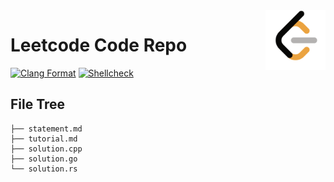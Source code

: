 <img align="right" width="96px" src="./theme/assets/favicon.png">

# Leetcode Code Repo

[![Clang Format](https://github.com/Dup4/Leetcode/actions/workflows/clang_format.yml/badge.svg)](https://github.com/Dup4/Leetcode/actions/workflows/clang_format.yml)
[![Shellcheck](https://github.com/Dup4/Leetcode/actions/workflows/shellcheck.yml/badge.svg)](https://github.com/Dup4/Leetcode/actions/workflows/shellcheck.yml)

## File Tree

```plaintext
├── statement.md
├── tutorial.md
├── solution.cpp
├── solution.go
└── solution.rs
```
